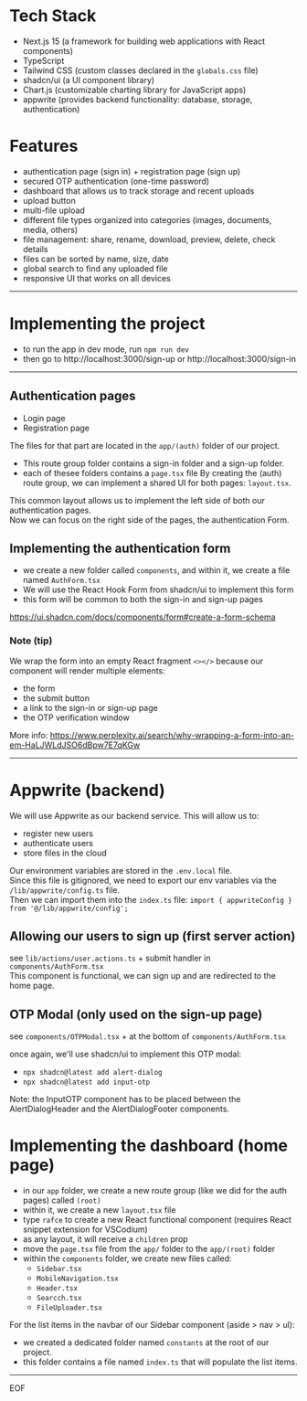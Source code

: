 # Tech Stack

- Next.js 15 (a framework for building web applications with React components)
- TypeScript
- Tailwind CSS (custom classes declared in the `globals.css` file)
- shadcn/ui (a UI component library)
- Chart.js (customizable charting library for JavaScript apps)
- appwrite (provides backend functionality: database, storage, authentication)

# Features

- authentication page (sign in) + registration page (sign up)
- secured OTP authentication (one-time password)
- dashboard that allows us to track storage and recent uploads
- upload button 
- multi-file upload
- different file types organized into categories (images, documents, media, others)
- file management: share, rename, download, preview, delete, check details
- files can be sorted by name, size, date
- global search to find any uploaded file 
- responsive UI that works on all devices

---

# Implementing the project

- to run the app in dev mode, run `npm run dev`
- then go to http://localhost:3000/sign-up or http://localhost:3000/sign-in

---

## Authentication pages

- Login page
- Registration page

The files for that part are located in the `app/(auth)` folder of our project.  
- This route group folder contains a sign-in folder and a sign-up folder. 
- each of thesee folders contains a `page.tsx` file 
By creating the (auth) route group, we can implement a shared UI for both pages: `layout.tsx`.  

This common layout allows us to implement the left side of both our authentication pages.  
Now we can focus on the right side of the pages, the authentication Form.

## Implementing the authentication form

- we create a new folder called `components`, and within it, we create a file named `AuthForm.tsx`
- We will use the React Hook Form from shadcn/ui to implement this form
- this form will be common to both the sign-in and sign-up pages

https://ui.shadcn.com/docs/components/form#create-a-form-schema  

### Note (tip)

We wrap the form into an empty React fragment `<></>` because our component will render multiple elements:
- the form
- the submit button
- a link to the sign-in or sign-up page
- the OTP verification window

More info: https://www.perplexity.ai/search/why-wrapping-a-form-into-an-em-HaLJWLdJSO6dBpw7E7qKGw

---

# Appwrite (backend)

We will use Appwrite as our backend service. This will allow us to:
- register new users
- authenticate users
- store files in the cloud

Our environment variables are stored in the `.env.local` file.  
Since this file is gitignored, we need to export our env variables via the `/lib/appwrite/config.ts` file.  
Then we can import them into the `index.ts` file: `import { appwriteConfig } from '@/lib/appwrite/config';` 

## Allowing our users to sign up (first server action)

see `lib/actions/user.actions.ts` + submit handler in `components/AuthForm.tsx`  
This component is functional, we can sign up and are redirected to the home page.

## OTP Modal (only used on the sign-up page)

see `components/OTPModal.tsx` + at the bottom of `components/AuthForm.tsx`  

once again, we'll use shadcn/ui to implement this OTP modal: 
- `npx shadcn@latest add alert-dialog`
- `npx shadcn@latest add input-otp`

Note: the InputOTP component has to be placed between the AlertDialogHeader and the AlertDialogFooter components.  

# Implementing the dashboard (home page)

- in our `app` folder, we create a new route group (like we did for the auth pages) called `(root)`
- within it, we create a new `layout.tsx` file
- type `rafce` to create a new React functional component (requires React snippet extension for VSCodium)
- as any layout, it will receive a `children` prop
- move the `page.tsx` file from the `app/` folder to the `app/(root)` folder
- within the `components` folder, we create new files called:
  - `Sidebar.tsx`
  - `MobileNavigation.tsx`
  - `Header.tsx`
  - `Searcch.tsx`
  - `FileUploader.tsx`

For the list items in the navbar of our Sidebar component (aside > nav > ul): 
- we created a dedicated folder named `constants` at the root of our project.  
- this folder contains a file named `index.ts` that will populate the list items.





---
EOF